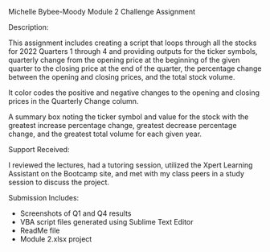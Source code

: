 Michelle Bybee-Moody
Module 2 Challenge Assignment 

Description:

This assignment includes creating a script that loops through all the stocks for 2022 Quarters 1 through 4 and providing outputs for the ticker symbols, quarterly change from the 
opening price at the beginning of the given quarter to the closing price at the end of the quarter, the percentage change between the opening and closing prices, and the total stock volume.

It color codes the positive and negative changes to the opening and closing prices in the Quarterly Change column. 

A summary box noting the ticker symbol and value for the stock with the greatest increase percentage change, greatest decrease percentage change, and the greatest total volume for each given year.

Support Received:

I reviewed the lectures, had a tutoring session, utilized the Xpert Learning Assistant on the Bootcamp site, and met with my class peers in a study session to discuss the project. 

Submission Includes:

- Screenshots of Q1 and Q4 results
- VBA script files generated using Sublime Text Editor
- ReadMe file
- Module 2.xlsx project
